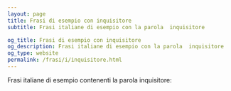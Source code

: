 ```yaml
---
layout: page
title: Frasi di esempio con inquisitore 
subtitle: Frasi italiane di esempio con la parola  inquisitore

og_title: Frasi di esempio con inquisitore 
og_description: Frasi italiane di esempio con la parola  inquisitore
og_type: website
permalink: /frasi/i/inquisitore.html
---
```


Frasi italiane di esempio contenenti la parola inquisitore:


